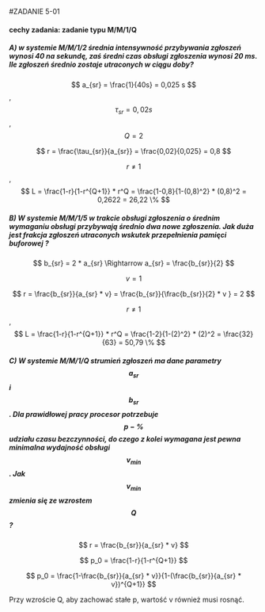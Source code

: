 #ZADANIE 5-01

#### cechy zadania: zadanie typu M/M/1/Q

##### A) w systemie M/M/1/2 średnia intensywność przybywania zgłoszeń wynosi 40 na sekundę, zaś średni czas obsługi zgłoszenia wynosi 20 ms. Ile zgłoszeń średnio zostaje utraconych w ciągu doby?

$$ a_{sr} = \frac{1}{40s} = 0,025 s $$ , $$ \tau_{sr} = 0,02 s $$, $$ Q = 2 $$

$$ r = \frac{\tau_{sr}}{a_{sr}} = \frac{0,02}{0,025} = 0,8 $$

$$ r \ne 1 $$ , $$ L = \frac{1-r}{1-r^{Q+1}} * r^Q = \frac{1-0,8}{1-(0,8)^2} * (0,8)^2 = 0,2622 = 26,22 \% $$

##### B) W systemie M/M/1/5 w trakcie obsługi zgłoszenia o średnim wymaganiu obsługi przybywają średnio dwa nowe zgłoszenia. Jak duża jest frakcja zgłoszeń utraconych wskutek przepełnienia pamięci buforowej ?

$$ b_{sr} = 2 * a_{sr}  \Rightarrow a_{sr} = \frac{b_{sr}}{2} $$

$$ v = 1 $$

$$ r = \frac{b_{sr}}{a_{sr} * v} = \frac{b_{sr}}{\frac{b_{sr}}{2} * v } = 2 $$

$$ r \ne 1 $$ , $$ L = \frac{1-r}{1-r^{Q+1}} * r^Q = \frac{1-2}{1-(2)^2} * (2)^2 = \frac{32}{63} = 50,79 \% $$

##### C) W systemie M/M/1/Q strumień zgłoszeń ma dane parametry $$ a_{sr} $$ i $$ b_{sr} $$. Dla prawidłowej pracy procesor potrzebuje $$ p - \% $$ udziału czasu bezczynności, do czego z kolei wymagana jest pewna minimalna wydajność obsługi $$ v_{min} $$. Jak $$ v_{min} $$ zmienia się ze wzrostem $$ Q $$ ? 

$$ r = \frac{b_{sr}}{a_{sr} * v} $$ 

$$ p_0 = \frac{1-r}{1-r^{Q+1}} $$

$$ p_0 = \frac{1-\frac{b_{sr}}{a_{sr} * v}}{1-(\frac{b_{sr}}{a_{sr} * v})^{Q+1}} $$

Przy wzroście Q, aby zachować stałe p, wartość v również musi rosnąć.
